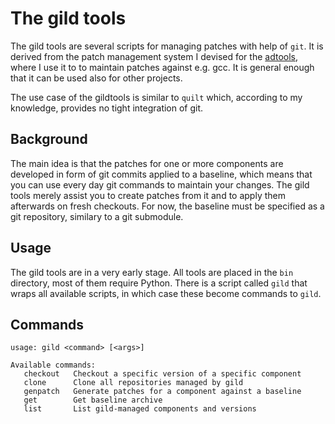 The gild tools
==============

The gild tools are several scripts for managing patches with help of ```git```.
It is derived from the patch management system I devised for the
[adtools](https://github.com/sba1/adtools), where I use it to to maintain patches
against e.g. gcc. It is general enough that it can be used also for other projects.

The use case of the gildtools is similar to ```quilt``` which, according to my
knowledge, provides no tight integration of git.

Background
----------

The main idea is that the patches for one or more components are developed in form
of git commits applied to a baseline, which means that you can use every day git
commands to maintain your changes. The gild tools merely assist you to create patches
from it and to apply them afterwards on fresh checkouts. For now, the baseline must
be specified as a git repository, similary to a git submodule.

Usage
-----

The gild tools are in a very early stage. All tools are placed in the ```bin```
directory, most of them require Python. There is a script called ```gild``` that
wraps all available scripts, in which case these become commands to ```gild```.

Commands
--------

```
usage: gild <command> [<args>]

Available commands:
   checkout   Checkout a specific version of a specific component
   clone      Clone all repositories managed by gild
   genpatch   Generate patches for a component against a baseline
   get        Get baseline archive
   list       List gild-managed components and versions

```

